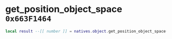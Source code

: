# get_position_object_space `0x663F1464`

```lua
local result --[[ number ]] = natives.object.get_position_object_space(_unk0 --[[ number ]], _unk1 --[[ number ]], _unk2 --[[ number ]], _unk3 --[[ number ]], _unk4 --[[ number ]])
```